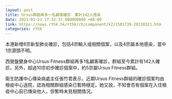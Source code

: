 ```yaml
---
layout: post
title: Ursus群組再多一名顧客確診　累計142人感染
date: 2021-03-21 17:32:37.000000000 +08:00
link: https://news.rthk.hk/rthk/ch/component/k2/1581739-20210321.htm
categories: rthk
---
```


本港新增8宗新型肺炎確診，包括4宗輸入或相關個案，以及4宗屬本地感染，當中1宗源頭不明。

西營盤健身中心Ursus Fitness群組再多1名顧客確診，群組至今累計有142人確診。另外，超過10宗初步確診個案中，約5宗屬Ursus Fitness群組。

衞生防護中心傳染病處主任張竹君表示，近期Ursus Fitness群組的確診個案均由檢疫中心送院，認為相關群組感染已暫時穩定。她又說，不知會否有個案在入住檢疫中心前已傳染他人，但暫時未見相關情況。

